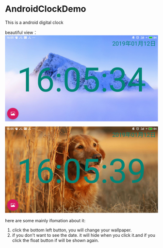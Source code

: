 # AndroidClockDemo
This is a android digital clock

beautiful view：
![image](https://github.com/FishInWater-1999/AndroidClockDemo/blob/master/re1.jpg)

![image](https://github.com/FishInWater-1999/AndroidClockDemo/blob/master/re2.jpg)

here are some mainly ifomation about it:
1. click the bottom left button, you will change your wallpaper.
2. if you don't want to see the date. it will hide when you click it.and if you click the float button if will be shown again.
